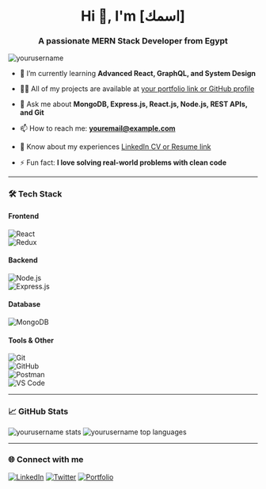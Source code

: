 <h1 align="center">Hi 👋, I'm [اسمك]</h1>
<h3 align="center">A passionate MERN Stack Developer from Egypt</h3>

<p align="left"> <img src="https://komarev.com/ghpvc/?username=yourusername&label=Profile%20views&color=0e75b6&style=flat" alt="yourusername" /> </p>

- 🌱 I’m currently learning **Advanced React, GraphQL, and System Design**

- 👨‍💻 All of my projects are available at [your portfolio link or GitHub profile](https://github.com/yourusername)

- 💬 Ask me about **MongoDB, Express.js, React.js, Node.js, REST APIs, and Git**

- 📫 How to reach me: **youremail@example.com**

- 📄 Know about my experiences [LinkedIn CV or Resume link](https://linkedin.com/in/yourusername)

- ⚡ Fun fact: **I love solving real-world problems with clean code**

---

### 🛠️ Tech Stack

#### Frontend  
![React](https://img.shields.io/badge/React-20232A?style=for-the-badge&logo=react&logoColor=61DAFB)  
![Redux](https://img.shields.io/badge/Redux-593D88?style=for-the-badge&logo=redux&logoColor=white)

#### Backend  
![Node.js](https://img.shields.io/badge/Node.js-339933?style=for-the-badge&logo=nodedotjs&logoColor=white)  
![Express.js](https://img.shields.io/badge/Express.js-000000?style=for-the-badge&logo=express&logoColor=white)

#### Database  
![MongoDB](https://img.shields.io/badge/MongoDB-4EA94B?style=for-the-badge&logo=mongodb&logoColor=white)

#### Tools & Other  
![Git](https://img.shields.io/badge/Git-F05032?style=for-the-badge&logo=git&logoColor=white)  
![GitHub](https://img.shields.io/badge/GitHub-181717?style=for-the-badge&logo=github&logoColor=white)  
![Postman](https://img.shields.io/badge/Postman-FF6C37?style=for-the-badge&logo=postman&logoColor=white)  
![VS Code](https://img.shields.io/badge/VS%20Code-007ACC?style=for-the-badge&logo=visual-studio-code&logoColor=white)

---

### 📈 GitHub Stats

<p align="left">
  <img src="https://github-readme-stats.vercel.app/api?username=yourusername&show_icons=true&theme=radical" alt="yourusername stats" />
  <img src="https://github-readme-stats.vercel.app/api/top-langs/?username=yourusername&layout=compact&theme=radical" alt="yourusername top languages" />
</p>

---

### 🌐 Connect with me

[![LinkedIn](https://img.shields.io/badge/LinkedIn-blue?style=for-the-badge&logo=linkedin&logoColor=white)](https://linkedin.com/in/yourusername)
[![Twitter](https://img.shields.io/badge/Twitter-1DA1F2?style=for-the-badge&logo=twitter&logoColor=white)](https://twitter.com/yourusername)
[![Portfolio](https://img.shields.io/badge/Portfolio-121212?style=for-the-badge&logo=vercel&logoColor=white)](https://yourportfolio.com)

